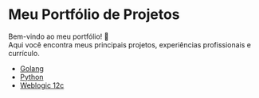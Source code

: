 # Meu Portfólio de Projetos

Bem-vindo ao meu portfólio! 🚀  
Aqui você encontra meus principais projetos, experiências profissionais e currículo.

- [Golang](projects/curso-golang.md)
- [Python](projects/curso-python.md)
- [Weblogic 12c](projects/curso-weblogic-12c.md)
